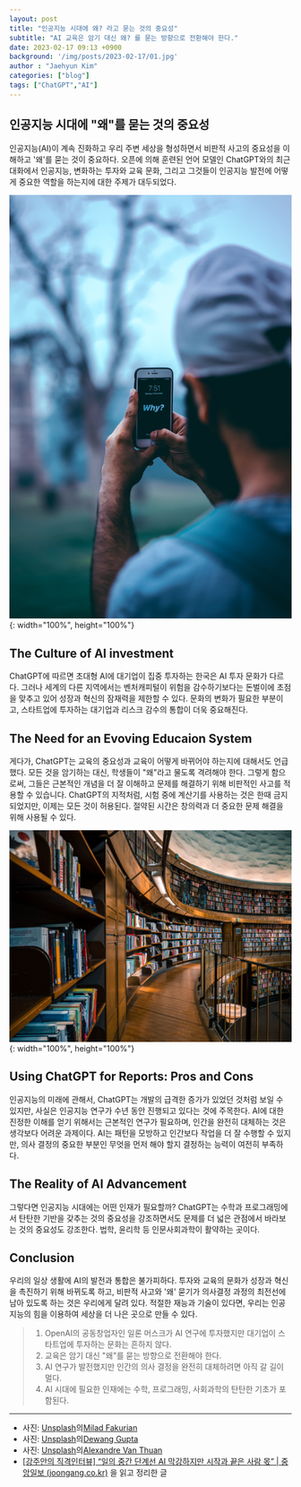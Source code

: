 ```yaml
---
layout: post
title: "인공지능 시대에 왜? 라고 묻는 것의 중요성"
subtitle: "AI 교육은 암기 대신 왜? 를 묻는 방향으로 전환해야 한다."
date: 2023-02-17 09:13 +0900
background: '/img/posts/2023-02-17/01.jpg'
author : "Jaehyun Kim"
categories: ["blog"]
tags: ["ChatGPT","AI"]
---
```


## 인공지능 시대에 "왜"를 묻는 것의 중요성 

인공지능(AI)이 계속 진화하고 우리 주변 세상을 형성하면서 비판적 사고의 중요성을 이해하고 '왜'를 묻는 것이 중요하다. 오픈에 의해 훈련된 언어 모델인 ChatGPT와의 최근 대화에서 인공지능, 변화하는 투자와 교육 문화, 그리고 그것들이 인공지능 발전에 어떻게 중요한 역할을 하는지에 대한 주제가 대두되었다.  

![why](/img/posts/2023-02-17/02.jpg){: width="100%", height="100%"}

## The Culture of AI investment

ChatGPT에 따르면 초대형 AI에 대기업이 집중 투자하는 한국은 AI 투자 문화가 다르다. 그러나 세계의 다른 지역에서는 벤처캐피털이 위험을 감수하기보다는 돈벌이에 초점을 맞추고 있어 성장과 혁신의 잠재력을 제한할 수 있다. 
문화의 변화가 필요한 부분이고, 스타트업에 투자하는 대기업과 리스크 감수의 통합이 더욱 중요해진다.  

## The Need for an Evoving Educaion System


게다가, ChatGPT는 교육의 중요성과 교육이 어떻게 바뀌어야 하는지에 대해서도 언급했다. 모든 것을 암기하는 대신, 학생들이 "왜"라고 물도록 격려해야 한다. 그렇게 함으로써, 그들은 근본적인 개념을 더 잘 이해하고 문제를 해결하기 위해 비판적인 사고를 적용할 수 있습니다. ChatGPT의 지적처럼, 시험 중에 계산기를 사용하는 것은 한때 금지되었지만, 이제는 모든 것이 허용된다. 절약된 시간은 창의력과 더 중요한 문제 해결을 위해 사용될 수 있다.

![education](/img/posts/2023-02-17/03.jpg){: width="100%", height="100%"}

## Using ChatGPT for Reports: Pros and Cons

인공지능의 미래에 관해서, ChatGPT는 개발의 급격한 증가가 있었던 것처럼 보일 수 있지만, 사실은 인공지능 연구가 수년 동안 진행되고 있다는 것에 주목한다. AI에 대한 진정한 이해를 얻기 위해서는 근본적인 연구가 필요하며, 인간을 완전히 대체하는 것은 생각보다 어려운 과제이다. AI는 패턴을 모방하고 인간보다 작업을 더 잘 수행할 수 있지만, 의사 결정의 중요한 부분인 무엇을 먼저 해야 할지 결정하는 능력이 여전히 부족하다.  

## The Reality of AI Advancement

그렇다면 인공지능 시대에는 어떤 인재가 필요할까? ChatGPT는 수학과 프로그래밍에서 탄탄한 기반을 갖추는 것의 중요성을 강조하면서도 문제를 더 넓은 관점에서 바라보는 것의 중요성도 강조한다. 법학, 윤리학 등 인문사회과학이 활약하는 곳이다.  

## Conclusion
우리의 일상 생활에 AI의 발전과 통합은 불가피하다. 투자와 교육의 문화가 성장과 혁신을 촉진하기 위해 바뀌도록 하고, 비판적 사고와 '왜' 묻기가 의사결정 과정의 최전선에 남아 있도록 하는 것은 우리에게 달려 있다. 적절한 재능과 기술이 있다면, 우리는 인공지능의 힘을 이용하여 세상을 더 나은 곳으로 만들 수 있다.



> 1. OpenAI의 공동창업자인 일론 머스크가 AI 연구에 투자했지만 대기업이 스타트업에 투자하는 문화는 흔하지 않다. 
> 2. 교육은 암기 대신 "왜"를 묻는 방향으로 전환해야 한다. 
> 3. AI 연구가 발전했지만 인간의 의사 결정을 완전히 대체하려면 아직 갈 길이 멀다. 
> 4. AI 시대에 필요한 인재에는 수학, 프로그래밍, 사회과학의 탄탄한 기초가 포함된다.


---
- 사진: [Unsplash](https://unsplash.com/ko/%EC%82%AC%EC%A7%84/58Z17lnVS4U?utm_source=unsplash&utm_medium=referral&utm_content=creditCopyText)의[Milad Fakurian](https://unsplash.com/@fakurian?utm_source=unsplash&utm_medium=referral&utm_content=creditCopyText)
- 사진: [Unsplash](https://unsplash.com/ko/%EC%82%AC%EC%A7%84/r8q16QN40Xg?utm_source=unsplash&utm_medium=referral&utm_content=creditCopyText)의[Dewang Gupta](https://unsplash.com/@dewang?utm_source=unsplash&utm_medium=referral&utm_content=creditCopyText)
- 사진: [Unsplash](https://unsplash.com/ko/%EC%82%AC%EC%A7%84/mr9FouttLGY?utm_source=unsplash&utm_medium=referral&utm_content=creditCopyText)의[Alexandre Van Thuan](https://unsplash.com/@alexandrevanthuan?utm_source=unsplash&utm_medium=referral&utm_content=creditCopyText)
- [[강주안의 직격인터뷰] “일의 중간 단계선 AI 막강하지만 시작과 끝은 사람 몫” | 중앙일보 (joongang.co.kr)](https://www.joongang.co.kr/article/25141235#home) 을 읽고 정리한 글
